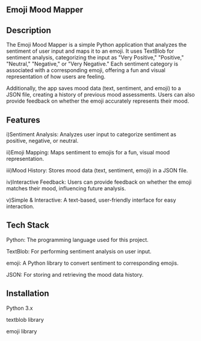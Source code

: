## Emoji Mood Mapper
## Description
The Emoji Mood Mapper is a simple Python application that analyzes the sentiment of user input and maps it to an emoji. It uses TextBlob for sentiment analysis, categorizing the input as "Very Positive," "Positive," "Neutral," "Negative," or "Very Negative." Each sentiment category is associated with a corresponding emoji, offering a fun and visual representation of how users are feeling.

Additionally, the app saves mood data (text, sentiment, and emoji) to a JSON file, creating a history of previous mood assessments. Users can also provide feedback on whether the emoji accurately represents their mood.

## Features
i)Sentiment Analysis: Analyzes user input to categorize sentiment as positive, negative, or neutral.

ii)Emoji Mapping: Maps sentiment to emojis for a fun, visual mood representation.

iii)Mood History: Stores mood data (text, sentiment, emoji) in a JSON file.

iv)Interactive Feedback: Users can provide feedback on whether the emoji matches their mood, influencing future analysis.

v)Simple & Interactive: A text-based, user-friendly interface for easy interaction.

## Tech Stack
Python: The programming language used for this project.

TextBlob: For performing sentiment analysis on user input.

emoji: A Python library to convert sentiment to corresponding emojis.

JSON: For storing and retrieving the mood data history.

## Installation
Python 3.x

textblob library

emoji library
